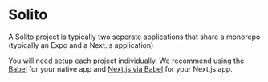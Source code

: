 # Solito

A Solito project is typically two seperate applications that share a monorepo (typically an Expo and a Next.js application)

You will need setup each project individually. We recommend using the [Babel](../guides/babel) for your native app and [Next.js via Babel](./nextjs) for your Next.js app.

